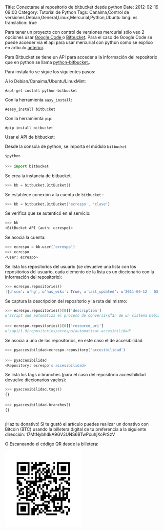 Title: Conectarse al repositorio de bitbucket desde python
Date: 2012-02-19 09:00
Category: Tutorial de Python
Tags: Canaima,Control de versiones,Debian,General,Linux,Mercurial,Python,Ubuntu
lang: es
translation: true


Para tener un proyecto con control de versiones mercurial sólo veo 2 opciones usar [Google Code ](https://code.google.com/) o [Bitbucket](https://bitbucket.org/product/).  Para el caso de Google Code se puede acceder vía el api para usar mercurial con python como se explico en artículo [anterior](https://ecrespo.github.io/api-de-mercurial-para-python.html#api-de-mercurial-para-python).

Para Bitbucket se tiene un API para acceder a la información del repositorio que en python se llama [python-bitbucket.](https://bitbucket.org/jmoiron/python-bitbucket/).  

Para instalarlo se sigue los siguientes pasos:  

A lo Debian/Canaima/Ubuntu/LinuxMint:  

```
#apt-get install python-bitbucket
```

Con la herramienta `easy_install`:  

```
#easy_install bitbucket
```

Con la herramienta `pip`:  

```
#pip install bitbucket
```

Usar el API de bitbucket:  

Desde la consola de python, se importa el módulo `bitbucket`  

```python 
$python
	
>>> import bitbucket
```
	
Se crea la instancia de bitbucket.
	
```python 
>>> bb = bitbucket.BitBucket()
```
	
Se establece conexión a la cuenta de `bitbucket` :  

```python 
>>> bb = bitbucket.BitBucket('ecrespo', 'clave')
```

Se verifica que se autenticó en el servicio:  
```python 
>>> bb
<BitBucket API (auth: ecrespo)>
```

Se asocia la cuenta:  
```python 
>>> ecrespo = bb.user('ecrespo')
>>> ecrespo
<User: ecrespo>
```

Se lista los repositorios del usuario (se devuelve una lista con los repositorios del usuario, cada elemento de la lista es un diccionario con la información del repositorio):  
```python 
>>> ecrespo.repositories()
[{u'scm': u'hg', u'has_wiki': True, u'last_updated': u'2011-09-12 	03:56:37', u'created_on': u'2009-04-09 22:42:58', u'owner': u'ecrespo', 	u'logo': None, u'email_mailinglist': u'', u'is_mq': False, u'size': 747499, u'read_only': False, u'fork_of': None, u'mq_of': None, u'state': u'available', u'utc_created_on': u'2009-04-09 20:42:58+00:00', u'website': u'', u'description': u'Script que automatiza el proceso de conversi\xf3n de un sistema Debian/Ubuntu para que sea accesible para las personas con discapacidad visual', u'has_issues': True, u'is_fork': False, u'slug': u'automatizar-accesibilidad', u'is_private': False, u'name': u'automatizar-accesibilidad', u'language': u'', u'utc_last_updated': u'2011-09-12 01:56:37+00:00', u'email_writers': True, u'main_branch': u'default', u'no_public_forks': False, u'resource_uri': u'/api/1.0/repositories/ecrespo/automatizar-accesibilidad'}, {u'scm': u'hg', u'has_wiki': True, u'last_updated': u'2011-09-08 13:09:06', u'created_on': u'2011-08-04 05:02:06', u'owner': u'ecrespo', u'logo': None, u'email_mailinglist': u'', u'is_mq': False, u'size': 545, u'read_only': False, u'fork_of': None, u'mq_of': None, u'state': u'available', u'utc_created_on': u'2011-08-04 03:02:06+00:00', u'website': u'', u'description': u'Lista de paquetes para la accesibilidad con una descripci\xf3n y pruebas de los mismos', u'has_issues': False, u'is_fork': False, u'slug': u'accesibilidad', u'is_private': True, u'name': u'accesibilidad', u'language': u'', u'utc_last_updated': u'2011-09-08 11:09:06+00:00', u'email_writers': True, u'main_branch': None, u'no_public_forks': False, u'resource_uri': u'/api/1.0/repositories/ecrespo/accesibilidad'}]
```

Se captura la descripción del repositorio y la ruta del mismo:  
```python 
>>> ecrespo.repositories()[0]['description']
u'Script que automatiza el proceso de conversi\xf3n de un sistema Debian/Ubuntu para que sea accesible para las personas con discapacidad visual'

>>> ecrespo.repositories()[0]['resource_uri']
u'/api/1.0/repositories/ecrespo/automatizar-accesibilidad'
```
Se asocia a uno de los repositorios, en este caso el de accesibilidad.  
```python 
>>> pyaccesibilidad=ecrespo.repository('accesibilidad')

>>> pyaccesibilidad
<Repository: ecrespo's accesibilidad>
```
Se lista los tags o branches (para el caso del repositorio accesibilidad devuelve diccionarios vacíos):  
```python 
>>> pyaccesibilidad.tags()
{}

>>> pyaccesibilidad.branches()
{}
```

##  ##
¡Haz tu donativo!
Si te gustó el artículo puedes realizar un donativo con Bitcoin (BTC)
usando la billetera digital de tu preferencia a la siguiente
dirección: 17MtNybhdkA9GV3UNS6BTwPcuhjXoPrSzV

O Escaneando el código QR desde la billetera:

![17MtNybhdkA9GV3UNS6BTwPcuhjXoPrSzV](./images/17MtNybhdkA9GV3UNS6BTwPcuhjXoPrSzV.png)

